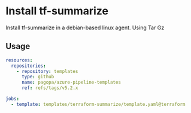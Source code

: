 # Install tf-summarize

Install tf-summarize in a debian-based linux agent. Using Tar Gz

## Usage

```yaml
resources:
  repositories:
    - repository: templates
      type: github
      name: pagopa/azure-pipeline-templates
      ref: refs/tags/v5.2.x

jobs:
  - template: templates/terraform-summarize/template.yaml@terraform

```
